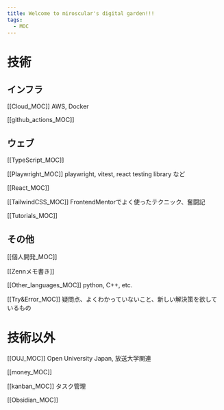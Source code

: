 ```yaml
---
title: Welcome to miroscular's digital garden!!!
tags:
  - MOC
---
```

# 技術

## インフラ
[[Cloud_MOC]]
AWS, Docker

[[github_actions_MOC]]

## ウェブ
[[TypeScript_MOC]]

[[Playwright_MOC]]
playwright, vitest, react testing library など

[[React_MOC]]

[[TailwindCSS_MOC]]
FrontendMentorでよく使ったテクニック、奮闘記

[[Tutorials_MOC]]

## その他
[[個人開発_MOC]]

[[Zennメモ書き]]

[[Other_languages_MOC]]
python, C++, etc.

[[Try&Error_MOC]]
疑問点、よくわかっていないこと、新しい解決策を欲しているもの

# 技術以外

[[OUJ_MOC]]
Open University Japan, 放送大学関連

[[money_MOC]]

[[kanban_MOC]]
タスク管理

[[Obsidian_MOC]]
